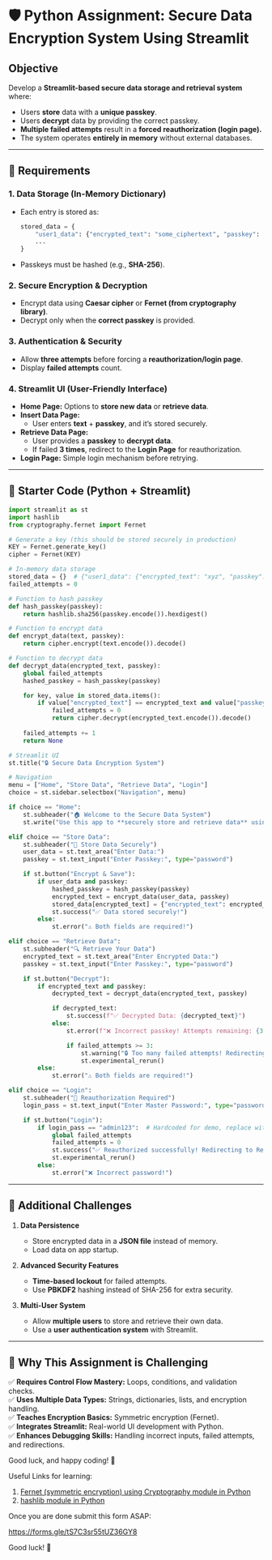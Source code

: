 # 🛡️ Python Assignment: Secure Data Encryption System Using Streamlit

## **Objective**  
Develop a **Streamlit-based secure data storage and retrieval system** where:  
- Users **store** data with a **unique passkey**.  
- Users **decrypt** data by providing the correct passkey.  
- **Multiple failed attempts** result in a **forced reauthorization (login page).**  
- The system operates **entirely in memory** without external databases.  

---

## **🔹 Requirements**  

### **1. Data Storage (In-Memory Dictionary)**
- Each entry is stored as:  
  ```python
  stored_data = {
      "user1_data": {"encrypted_text": "some_ciphertext", "passkey": "hashed_passkey"},
      ...
  }
  ```
- Passkeys must be hashed (e.g., **SHA-256**).  

### **2. Secure Encryption & Decryption**  
- Encrypt data using **Caesar cipher** or **Fernet (from cryptography library)**.  
- Decrypt only when the **correct passkey** is provided.  

### **3. Authentication & Security**
- Allow **three attempts** before forcing a **reauthorization/login page**.  
- Display **failed attempts** count.  

### **4. Streamlit UI (User-Friendly Interface)**
- **Home Page:** Options to **store new data** or **retrieve data**.  
- **Insert Data Page:**  
  - User enters **text** + **passkey**, and it’s stored securely.  
- **Retrieve Data Page:**  
  - User provides a **passkey** to **decrypt data**.  
  - If failed **3 times**, redirect to the **Login Page** for reauthorization.  
- **Login Page:** Simple login mechanism before retrying.  

---

## **🔹 Starter Code (Python + Streamlit)**  

```python
import streamlit as st
import hashlib
from cryptography.fernet import Fernet

# Generate a key (this should be stored securely in production)
KEY = Fernet.generate_key()
cipher = Fernet(KEY)

# In-memory data storage
stored_data = {}  # {"user1_data": {"encrypted_text": "xyz", "passkey": "hashed"}}
failed_attempts = 0

# Function to hash passkey
def hash_passkey(passkey):
    return hashlib.sha256(passkey.encode()).hexdigest()

# Function to encrypt data
def encrypt_data(text, passkey):
    return cipher.encrypt(text.encode()).decode()

# Function to decrypt data
def decrypt_data(encrypted_text, passkey):
    global failed_attempts
    hashed_passkey = hash_passkey(passkey)

    for key, value in stored_data.items():
        if value["encrypted_text"] == encrypted_text and value["passkey"] == hashed_passkey:
            failed_attempts = 0
            return cipher.decrypt(encrypted_text.encode()).decode()
    
    failed_attempts += 1
    return None

# Streamlit UI
st.title("🔒 Secure Data Encryption System")

# Navigation
menu = ["Home", "Store Data", "Retrieve Data", "Login"]
choice = st.sidebar.selectbox("Navigation", menu)

if choice == "Home":
    st.subheader("🏠 Welcome to the Secure Data System")
    st.write("Use this app to **securely store and retrieve data** using unique passkeys.")

elif choice == "Store Data":
    st.subheader("📂 Store Data Securely")
    user_data = st.text_area("Enter Data:")
    passkey = st.text_input("Enter Passkey:", type="password")

    if st.button("Encrypt & Save"):
        if user_data and passkey:
            hashed_passkey = hash_passkey(passkey)
            encrypted_text = encrypt_data(user_data, passkey)
            stored_data[encrypted_text] = {"encrypted_text": encrypted_text, "passkey": hashed_passkey}
            st.success("✅ Data stored securely!")
        else:
            st.error("⚠️ Both fields are required!")

elif choice == "Retrieve Data":
    st.subheader("🔍 Retrieve Your Data")
    encrypted_text = st.text_area("Enter Encrypted Data:")
    passkey = st.text_input("Enter Passkey:", type="password")

    if st.button("Decrypt"):
        if encrypted_text and passkey:
            decrypted_text = decrypt_data(encrypted_text, passkey)

            if decrypted_text:
                st.success(f"✅ Decrypted Data: {decrypted_text}")
            else:
                st.error(f"❌ Incorrect passkey! Attempts remaining: {3 - failed_attempts}")

                if failed_attempts >= 3:
                    st.warning("🔒 Too many failed attempts! Redirecting to Login Page.")
                    st.experimental_rerun()
        else:
            st.error("⚠️ Both fields are required!")

elif choice == "Login":
    st.subheader("🔑 Reauthorization Required")
    login_pass = st.text_input("Enter Master Password:", type="password")

    if st.button("Login"):
        if login_pass == "admin123":  # Hardcoded for demo, replace with proper auth
            global failed_attempts
            failed_attempts = 0
            st.success("✅ Reauthorized successfully! Redirecting to Retrieve Data...")
            st.experimental_rerun()
        else:
            st.error("❌ Incorrect password!")
```

---

## **🔹 Additional Challenges**
1. **Data Persistence**  
   - Store encrypted data in a **JSON file** instead of memory.  
   - Load data on app startup.  

2. **Advanced Security Features**  
   - **Time-based lockout** for failed attempts.  
   - Use **PBKDF2** hashing instead of SHA-256 for extra security.  

3. **Multi-User System**  
   - Allow **multiple users** to store and retrieve their own data.  
   - Use a **user authentication system** with Streamlit.  

---

## **🔹 Why This Assignment is Challenging**
✅ **Requires Control Flow Mastery:** Loops, conditions, and validation checks.  
✅ **Uses Multiple Data Types:** Strings, dictionaries, lists, and encryption handling.  
✅ **Teaches Encryption Basics:** Symmetric encryption (Fernet).  
✅ **Integrates Streamlit:** Real-world UI development with Python.  
✅ **Enhances Debugging Skills:** Handling incorrect inputs, failed attempts, and redirections.  

Good luck, and happy coding! 🚀  

Useful Links for learning:
1.  [Fernet (symmetric encryption) using Cryptography module in Python](https://www.geeksforgeeks.org/fernet-symmetric-encryption-using-cryptography-module-in-python/)
2.  [hashlib module in Python](https://www.geeksforgeeks.org/hashlib-module-in-python/)


Once you are done submit this form ASAP:

https://forms.gle/tS7C3sr55tUZ36GY8 

Good luck! 🚀